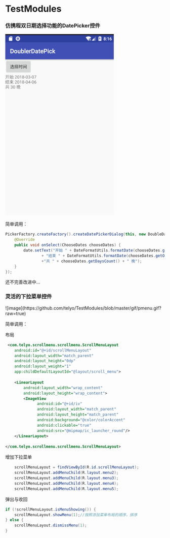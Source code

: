 # TestModules
### 仿携程双日期选择功能的DatePicker控件

![image](https://github.com/telyo/TestModules/blob/master/gif/datepicker.gif?raw=true)



简单调用：

```java
PickerFactory.createFactory().createDatePickerDialog(this, new DoubleDatePicker.OnDatesSelectListener() {
    @Override
    public void onSelect(ChooseDates chooseDates) {
        date.setText("开始 " + DateFormatUtils.formatDate(chooseDates.getInDate(), "yyyy-MM-dd") + "\n"
                + "结束 " + DateFormatUtils.formatDate(chooseDates.getOutDate(), "yyyy-MM-dd") + "\n"
                +"共 " + chooseDates.getDaysCount() + " 晚");
    }
});
```

还不完善改进中...



### 灵活的下拉菜单控件

<!---->![image](https://github.com/telyo/TestModules/blob/master/gif/pmenu.gif?raw=true)

简单调用：

布局

```xml
 <com.telyo.scrollmenu.scrollmenu.ScrollMenuLayout
    android:id="@+id/scrollMenuLayout"
    android:layout_width="match_parent"
    android:layout_height="0dp"
    android:layout_weight="1"
    app:childDefaultLayoutId="@layout/scroll_menu">
     
    <LinearLayout
        android:layout_width="wrap_content"
        android:layout_height="wrap_content">
       	<ImageView
              android:id="@+id/iv"
              android:layout_width="match_parent"
              android:layout_height="match_parent"
              android:background="@color/colorAccent"
              android:clickable="true"
              android:src="@mipmap/ic_launcher_round"/>
    </LinearLayout>
    
</com.telyo.scrollmenu.scrollmenu.ScrollMenuLayout>
```
增加下拉菜单

```java
    scrollMenuLayout = findViewById(R.id.scrollMenuLayout);
  	scrollMenuLayout.addMenuChild(R.layout.menu2);
    scrollMenuLayout.addMenuChild(R.layout.menu3);
    scrollMenuLayout.addMenuChild(R.layout.menu4);
    scrollMenuLayout.addMenuChild(R.layout.menu5);
```
弹出与收回

```java
if (!scrollMenuLayout.isMenuShowing()) {
    scrollMenuLayout.showMenu(1);//按照添加菜单布局的顺序，排序
} else {
    scrollMenuLayout.dismissMenu(1);
}
```